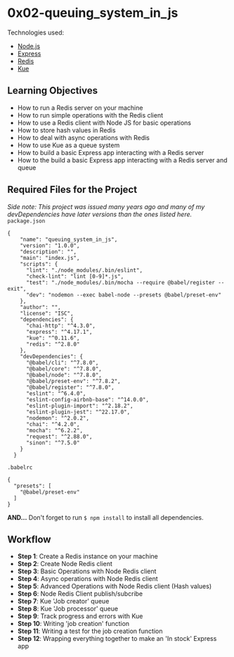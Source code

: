 # 0x02-queuing_system_in_js

Technologies used:
- [Node.js](https://nodejs.org/)
- [Express](https://expressjs.com/)
- [Redis](https://redis.io/)
- [Kue](https://github.com/Automattic/kue)

## Learning Objectives
- How to run a Redis server on your machine  
- How to run simple operations with the Redis client  
- How to use a Redis client with Node JS for basic operations  
- How to store hash values in Redis
- How to deal with async operations with Redis
- How to use Kue as a queue system
- How to build a basic Express app interacting with a Redis server
- How to the build a basic Express app interacting with a Redis server and queue
  
## Required Files for the Project
*Side note: This project was issued many years ago and many of my devDependencies have later versions than the ones listed here.*
```package.json```  
```
{
    "name": "queuing_system_in_js",
    "version": "1.0.0",
    "description": "",
    "main": "index.js",
    "scripts": {
      "lint": "./node_modules/.bin/eslint",
      "check-lint": "lint [0-9]*.js",
      "test": "./node_modules/.bin/mocha --require @babel/register --exit",
      "dev": "nodemon --exec babel-node --presets @babel/preset-env"
    },
    "author": "",
    "license": "ISC",
    "dependencies": {
      "chai-http": "^4.3.0",
      "express": "^4.17.1",
      "kue": "^0.11.6",
      "redis": "^2.8.0"
    },
    "devDependencies": {
      "@babel/cli": "^7.8.0",
      "@babel/core": "^7.8.0",
      "@babel/node": "^7.8.0",
      "@babel/preset-env": "^7.8.2",
      "@babel/register": "^7.8.0",
      "eslint": "^6.4.0",
      "eslint-config-airbnb-base": "^14.0.0",
      "eslint-plugin-import": "^2.18.2",
      "eslint-plugin-jest": "^22.17.0",
      "nodemon": "^2.0.2",
      "chai": "^4.2.0",
      "mocha": "^6.2.2",
      "request": "^2.88.0",
      "sinon": "^7.5.0"
    }
  }
```  
```.babelrc```  
```
{
  "presets": [
    "@babel/preset-env"
  ]
}
```
**AND...** 
Don't forget to run ```$ npm install``` to install all dependencies.

## Workflow
- **Step 1**: Create a Redis instance on your machine
- **Step 2**: Create Node Redis client
- **Step 3**: Basic Operations with Node Redis client
- **Step 4**: Async operations with Node Redis client
- **Step 5**: Advanced Operations with Node Redis client (Hash values)
- **Step 6**: Node Redis Client publish/subcribe
- **Step 7**: Kue 'Job creator' queue
- **Step 8**: Kue 'Job processor' queue
- **Step 9**: Track progress and errors with Kue
- **Step 10**: Writing 'job creation' function
- **Step 11**: Writing a test for the job creation function
- **Step 12**: Wrapping everything together to make an 'In stock' Express app

